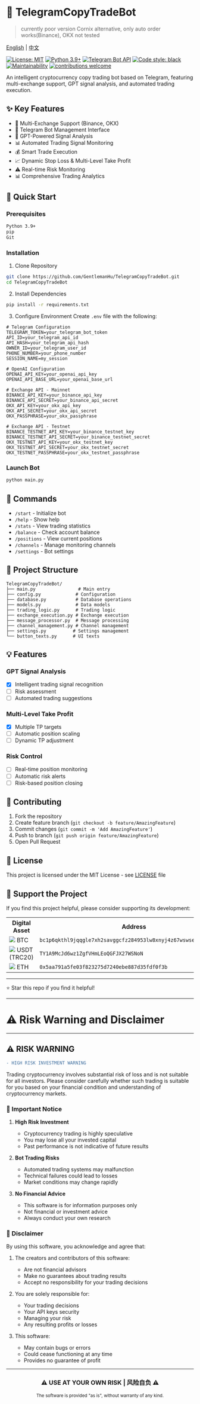 # 🤖 TelegramCopyTradeBot
> currently poor version Cornix alternative, only auto order works(Binance), OKX not tested

[English](README.md) | [中文](README_CN.md)

[![License: MIT](https://img.shields.io/badge/License-MIT-yellow.svg)](https://opensource.org/licenses/MIT)
[![Python 3.9+](https://img.shields.io/badge/python-3.9+-blue.svg)](https://www.python.org/downloads/)
[![Telegram Bot API](https://img.shields.io/badge/Telegram%20Bot%20API-Latest-blue.svg)](https://core.telegram.org/bots/api)
[![Code style: black](https://img.shields.io/badge/code%20style-black-000000.svg)](https://github.com/psf/black)
[![Maintainability](https://api.codeclimate.com/v1/badges/your-maintainability-key/maintainability)](https://codeclimate.com/github/GentlemanHu/TelegramCopyTradeBot/maintainability)
[![contributions welcome](https://img.shields.io/badge/contributions-welcome-brightgreen.svg?style=flat)](https://github.com/GentlemanHu/TelegramCopyTradeBot/issues)

An intelligent cryptocurrency copy trading bot based on Telegram, featuring multi-exchange support, GPT signal analysis, and automated trading execution.

## ✨ Key Features

- 🔄 Multi-Exchange Support (Binance, OKX)
- 📱 Telegram Bot Management Interface
- 🤖 GPT-Powered Signal Analysis
- 📊 Automated Trading Signal Monitoring
- 💰 Smart Trade Execution
- 📈 Dynamic Stop Loss & Multi-Level Take Profit
- ⚠️ Real-time Risk Monitoring
- 📊 Comprehensive Trading Analytics

## 🚀 Quick Start

### Prerequisites

```bash
Python 3.9+
pip
Git
```

### Installation

1. Clone Repository
```bash
git clone https://github.com/GentlemanHu/TelegramCopyTradeBot.git
cd TelegramCopyTradeBot
```

2. Install Dependencies
```bash
pip install -r requirements.txt
```

3. Configure Environment
Create `.env` file with the following:

```env
# Telegram Configuration
TELEGRAM_TOKEN=your_telegram_bot_token
API_ID=your_telegram_api_id
API_HASH=your_telegram_api_hash
OWNER_ID=your_telegram_user_id
PHONE_NUMBER=your_phone_number
SESSION_NAME=my_session

# OpenAI Configuration
OPENAI_API_KEY=your_openai_api_key
OPENAI_API_BASE_URL=your_openai_base_url

# Exchange API - Mainnet
BINANCE_API_KEY=your_binance_api_key
BINANCE_API_SECRET=your_binance_api_secret
OKX_API_KEY=your_okx_api_key
OKX_API_SECRET=your_okx_api_secret
OKX_PASSPHRASE=your_okx_passphrase

# Exchange API - Testnet
BINANCE_TESTNET_API_KEY=your_binance_testnet_key
BINANCE_TESTNET_API_SECRET=your_binance_testnet_secret
OKX_TESTNET_API_KEY=your_okx_testnet_key
OKX_TESTNET_API_SECRET=your_okx_testnet_secret
OKX_TESTNET_PASSPHRASE=your_okx_testnet_passphrase
```

### Launch Bot
```bash
python main.py
```

## 📱 Commands

- `/start` - Initialize bot
- `/help` - Show help
- `/stats` - View trading statistics
- `/balance` - Check account balance
- `/positions` - View current positions
- `/channels` - Manage monitoring channels
- `/settings` - Bot settings

## 🔧 Project Structure

```
TelegramCopyTradeBot/
├── main.py                # Main entry
├── config.py             # Configuration
├── database.py           # Database operations
├── models.py             # Data models
├── trading_logic.py      # Trading logic
├── exchange_execution.py # Exchange execution
├── message_processor.py  # Message processing
├── channel_management.py # Channel management
├── settings.py          # Settings management
└── button_texts.py      # UI texts
```

## 💡 Features

### GPT Signal Analysis
- [x] Intelligent trading signal recognition
- [ ] Risk assessment
- [ ] Automated trading suggestions

### Multi-Level Take Profit
- [x] Multiple TP targets
- [ ] Automatic position scaling
- [ ] Dynamic TP adjustment

### Risk Control
- [ ] Real-time position monitoring
- [ ] Automatic risk alerts
- [ ] Risk-based position closing

## 🤝 Contributing

1. Fork the repository
2. Create feature branch (`git checkout -b feature/AmazingFeature`)
3. Commit changes (`git commit -m 'Add AmazingFeature'`)
4. Push to branch (`git push origin feature/AmazingFeature`)
5. Open Pull Request

## 📜 License

This project is licensed under the MIT License - see [LICENSE](LICENSE) file

## 🎁 Support the Project

If you find this project helpful, please consider supporting its development:

<div align="center">
  <table>
    <tr>
      <th>Digital Asset</th>
      <th>Address</th>
    </tr>
    <tr>
      <td><img src="https://img.shields.io/badge/Bitcoin-000000?style=flat&logo=bitcoin&logoColor=white"/> BTC</td>
      <td><code>bc1p6qkthl9jqqgle7xh2savggcfz284953lw8xnyj4z67wswse0runscdyta5</code></td>
    </tr>
    <tr>
      <td><img src="https://img.shields.io/badge/Tether-50AF95?style=flat&logo=tether&logoColor=white"/> USDT (TRC20)</td>
      <td><code>TY1A9McJd6wz1ZgfVHmLEoQGFJX27WSNoN</code></td>
    </tr>
    <tr>
      <td><img src="https://img.shields.io/badge/Ethereum-3C3C3D?style=flat&logo=ethereum&logoColor=white"/> ETH</td>
      <td><code>0x5aa791a5fe03f823275d7240ebe887d35fdf0f3b</code></td>
    </tr>
  </table>
</div>

---

⭐ Star this repo if you find it helpful!



---

# ⚠️ Risk Warning and Disclaimer

---

## <a name="warning"></a>⚠️ RISK WARNING

```diff
- HIGH RISK INVESTMENT WARNING
```

Trading cryptocurrency involves substantial risk of loss and is not suitable for all investors. Please consider carefully whether such trading is suitable for you based on your financial condition and understanding of cryptocurrency markets.

### 🚨 Important Notice

1. **High Risk Investment**
   - Cryptocurrency trading is highly speculative
   - You may lose all your invested capital
   - Past performance is not indicative of future results

2. **Bot Trading Risks**
   - Automated trading systems may malfunction
   - Technical failures could lead to losses
   - Market conditions may change rapidly

3. **No Financial Advice**
   - This software is for information purposes only
   - Not financial or investment advice
   - Always conduct your own research

### 📜 Disclaimer

By using this software, you acknowledge and agree that:

1. The creators and contributors of this software:
   - Are not financial advisors
   - Make no guarantees about trading results
   - Accept no responsibility for your trading decisions
   
2. You are solely responsible for:
   - Your trading decisions
   - Your API keys security
   - Managing your risk
   - Any resulting profits or losses

3. This software:
   - May contain bugs or errors
   - Could cease functioning at any time
   - Provides no guarantee of profit

---

<div align="center">
<h3>⚠️ USE AT YOUR OWN RISK | 风险自负 ⚠️</h3>
<sup>The software is provided "as is", without warranty of any kind.</sup>
</div>
